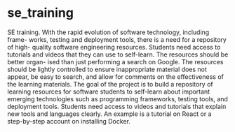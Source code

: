 # se_training
SE training. With the rapid evolution of software technology, including frame-
works, testing and deployment tools, there is a need for a repository of high-
quality software engineering resources. Students need access to tutorials and
videos that they can use to self-learn. The resources should be better organ-
ised than just performing a search on Google. The resources should be lightly
controlled to ensure inappropriate material does not appear, be easy to search,
and allow for comments on the effectiveness of the learning materials.
The goal of the project is to build a repository of learning resources for
software students to self-learn about important emerging technologies such as
programming frameworks, testing tools, and deployment tools. Students need
access to videos and tutorials that explain new tools and languages clearly. An
example is a tutorial on React or a step-by-step account on installing Docker.
